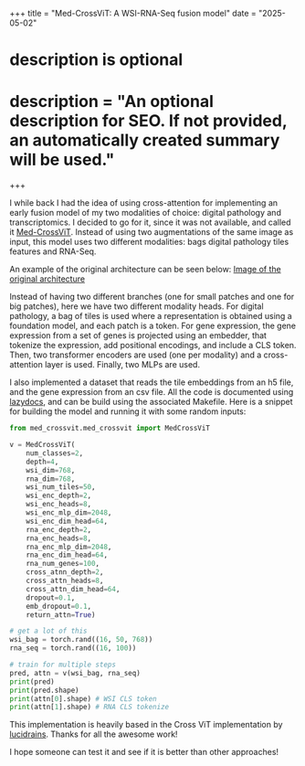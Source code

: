 +++
title = "Med-CrossViT: A WSI-RNA-Seq fusion model"
date = "2025-05-02"

#
# description is optional
#
# description = "An optional description for SEO. If not provided, an automatically created summary will be used."

+++

I while back I had the idea of using cross-attention for implementing an early fusion model of my two modalities of choice: digital pathology and transcriptomics. I decided to go for it, since it was not available, and called it [Med-CrossViT](https://github.com/pacocp/Med-CrossViT). Instead of using two augmentations of the same image as input, this model uses two different modalities: bags digital pathology tiles features and RNA-Seq.

An example of the original architecture can be seen below:
[Image of the original architecture](../../assets/crossvit.png)

Instead of having two different branches (one for small patches and one for big patches), here we have two different modality heads. For digital pathology, a bag of tiles is used where a representation is obtained using a foundation model, and each patch is a token. For gene expression, the gene expression from a set of genes is projected using an embedder, that tokenize the expression, add positional encodings, and include a CLS token. Then, two transformer encoders are used (one per modality) and a cross-attention layer is used. Finally, two MLPs are used.

I also implemented a dataset that reads the tile embeddings from an h5 file, and the gene expression from an csv file. All the code is documented using [lazydocs](https://github.com/ml-tooling/lazydocs), and can be build using the associated Makefile. Here is a snippet for building the model and running it with some random inputs:

```python
from med_crossvit.med_crossvit import MedCrossViT

v = MedCrossViT(
    num_classes=2,
    depth=4,
    wsi_dim=768,
    rna_dim=768,
    wsi_num_tiles=50,
    wsi_enc_depth=2,
    wsi_enc_heads=8,
    wsi_enc_mlp_dim=2048,
    wsi_enc_dim_head=64,
    rna_enc_depth=2,
    rna_enc_heads=8,
    rna_enc_mlp_dim=2048,
    rna_enc_dim_head=64,
    rna_num_genes=100,
    cross_atnn_depth=2,
    cross_attn_heads=8,
    cross_attn_dim_head=64,
    dropout=0.1,
    emb_dropout=0.1,
    return_attn=True)

# get a lot of this
wsi_bag = torch.rand((16, 50, 768))
rna_seq = torch.rand((16, 100))

# train for multiple steps
pred, attn = v(wsi_bag, rna_seq)
print(pred)
print(pred.shape)
print(attn[0].shape) # WSI CLS token
print(attn[1].shape) # RNA CLS tokenize
```

This implementation is heavily based in the Cross ViT implementation by [lucidrains](https://github.com/lucidrains). Thanks for all the awesome work!

I hope someone can test it and see if it is better than other approaches!





